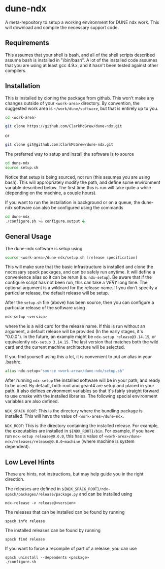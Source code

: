 # dune-ndx

A meta-repository to setup a working environment for DUNE ndx work.  This
will download and compile the necessary support code.

## Requirements

This assumes that your shell is bash, and all of the shell scripts
described assume bash is installed in "/bin/bash".  A lot of the installed
code assumes that you are using at least gcc 4.9.x, and it hasn't been
tested against other compilers.

## Installation

This is installed by cloning the package from github.  This won't make any
changes outside of your `<work-area>` directory.  By convention, the
suggested work area is `~/work/dune/software`, but that is entirely up to
you.

```bash
cd <work-area>
``` 

```bash
git clone https://github.com/ClarkMcGrew/dune-ndx.git
```
or
```bash
git clone git@github.com:ClarkMcGrew/dune-ndx.git
```

The preferred way to setup and install the software is to source

```bash
cd dune-ndx
source setup.sh
```

Notice that setup is being sourced, not run (this assumes you are using
bash).  This will appropriately modify the path, and define some
environment variable described below.  The first time this is run will take
quite a while (depending on the machine, a couple hours).

If you want to run the installation in background or on a queue, the
dune-ndx software can also be configured using the commands

```bash
cd dune-ndx
./configure.sh >& configure.output &
```

## General Usage

The dune-ndx software is setup using

```bash
source <work-area>/dune-ndx/setup.sh [release specification]
```

This will make sure that the basic infrastructure is installed and clone
the necessary spack packages, and can be safely run anytime.  It will
define a convenience alias so it can be rerun (i.e. `ndx-setup`).  Be aware
that if the configure script has not been run, this can take a *VERY* long
time.  The optional argument is a wildcard for the release name.  If you
don't specify a particular release, the default release will be setup.

After the `setup.sh` file (above) has been source, then you can configure a
particular release of the software using

```bash
ndx-setup <version>
```

where the <version> is a wild card for the release name.  If this is run
without an argument, a default release will be provided (In the early
stages, it's "0.0.0").  In the future, an example might be `ndx-setup
release@3.14.15`, or equivalently `ndx-setup 3.14.15`.  The last version
that matches both the wild card and the current machine architecture will
be selected.

If you find yourself using this a lot, it is convenient to put an alias in
your .bashrc.

```bash
alias ndx-setup="source <work-area>/dune-ndx/setup.sh"
```

After running `ndx-setup` the installed software will be in your path, and
ready to be used.  By default, both root and geant4 are setup and placed in
your path.  It also defines environment variables so that it's fairly
straight forward to use cmake with the installed libraries.  The following
special environment variables are also defined.

`NDX_SPACK_ROOT`: This is the directory where the bundling package is
installed.  This will have the value of `<work-area>/dune-ndx`.

`NDX_ROOT`: This is the directory containing the installed release.  For
example, the executables are installed in `${NDX_ROOT}/bin`.  For example,
if you have run `ndx-setup release@0.0.0`, this has a value of
`<work-area>/dune-ndx/releases/release@0.0.0~machine` (where machine is
system dependent).
	   
## Low Level Hints

These are hints, not instructions, but may help guide you in the right
direction.

The releases are defined in
`${NDX_SPACK_ROOT}/ndx-spack/packages/release/package.py` and can be
installed using

```ndx-release -v release@<version>```

The releases that can be installed can be found by running

```
spack info release
```

The installed releases can be found by running

```
spack find release
```

If you want to force a recompile of part of a release, you can use

```
spack uninstall --dependents <package>
./configure.sh
```

